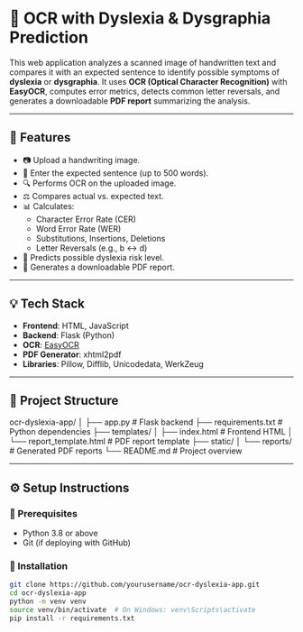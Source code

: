 # 🧠 OCR with Dyslexia & Dysgraphia Prediction

This web application analyzes a scanned image of handwritten text and compares it with an expected sentence to identify possible symptoms of **dyslexia** or **dysgraphia**. It uses **OCR (Optical Character Recognition)** with **EasyOCR**, computes error metrics, detects common letter reversals, and generates a downloadable **PDF report** summarizing the analysis.

---

## 🚀 Features

- 📷 Upload a handwriting image.
- 📝 Enter the expected sentence (up to 500 words).
- 🔍 Performs OCR on the uploaded image.
- ⚖ Compares actual vs. expected text.
- 📊 Calculates:
  - Character Error Rate (CER)
  - Word Error Rate (WER)
  - Substitutions, Insertions, Deletions
  - Letter Reversals (e.g., b ↔ d)
- 🧠 Predicts possible dyslexia risk level.
- 📄 Generates a downloadable PDF report.

---

## 💡 Tech Stack

- **Frontend**: HTML, JavaScript
- **Backend**: Flask (Python)
- **OCR**: [EasyOCR](https://github.com/JaidedAI/EasyOCR)
- **PDF Generator**: xhtml2pdf
- **Libraries**: Pillow, Difflib, Unicodedata, WerkZeug

---

## 📁 Project Structure

ocr-dyslexia-app/
│
├── app.py # Flask backend
├── requirements.txt # Python dependencies
├── templates/
│ ├── index.html # Frontend HTML
│ └── report_template.html # PDF report template
├── static/
│ └── reports/ # Generated PDF reports
└── README.md # Project overview


---

## ⚙ Setup Instructions

### 🔹 Prerequisites

- Python 3.8 or above
- Git (if deploying with GitHub)

### 🔹 Installation

```bash
git clone https://github.com/yourusername/ocr-dyslexia-app.git
cd ocr-dyslexia-app
python -m venv venv
source venv/bin/activate  # On Windows: venv\Scripts\activate
pip install -r requirements.txt
